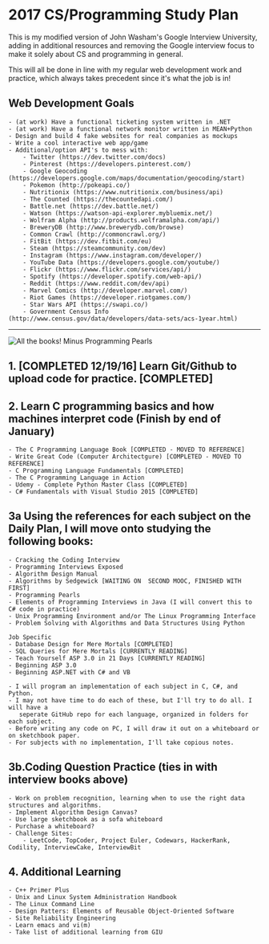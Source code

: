 # 2017 CS/Programming Study Plan

This is my modified version of John Washam's Google Interview University, adding in additional resources and removing the Google interview focus to make it solely about CS and programming in general.

This will all be done in line with my regular web development work and practice, which always takes precedent since it's what the job is in!

## Web Development Goals

	- (at work) Have a functional ticketing system written in .NET
	- (at work) Have a functional network monitor written in MEAN+Python
	- Design and build 4 fake websites for real companies as mockups
	- Write a cool interactive web app/game
	- Additional/option API's to mess with:
		- Twitter (https://dev.twitter.com/docs)
		- Pinterest (https://developers.pinterest.com/)
		- Google Geocoding (https://developers.google.com/maps/documentation/geocoding/start)
		- Pokemon (http://pokeapi.co/)
		- Nutritionix (https://www.nutritionix.com/business/api)
		- The Counted (https://thecountedapi.com/)
		- Battle.net (https://dev.battle.net/)
		- Watson (https://watson-api-explorer.mybluemix.net/)
		- Wolfram Alpha (http://products.wolframalpha.com/api/)
		- BreweryDB (http://www.brewerydb.com/browse)
		- Common Crawl (http://commoncrawl.org/)
		- FitBit (https://dev.fitbit.com/eu)
		- Steam (https://steamcommunity.com/dev)
		- Instagram (https://www.instagram.com/developer/)
		- YouTube Data (https://developers.google.com/youtube/)
		- Flickr (https://www.flickr.com/services/api/)
		- Spotify (https://developer.spotify.com/web-api/)
		- Reddit (https://www.reddit.com/dev/api)
		- Marvel Comics (http://developer.marvel.com/)
		- Riot Games (https://developer.riotgames.com/)
		- Star Wars API (https://swapi.co/)
		- Government Census Info (http://www.census.gov/data/developers/data-sets/acs-1year.html)

---

![All the books! Minus Programming Pearls](http://i.imgur.com/wttoQa0.jpg)

## 1. [COMPLETED 12/19/16] Learn Git/Github to upload code for practice. [COMPLETED]

## 2. Learn C programming basics and how machines interpret code (Finish by end of January)
	- The C Programming Language Book [COMPLETED - MOVED TO REFERENCE]
	- Write Great Code (Computer Architectgure) [COMPLETED - MOVED TO REFERENCE]
	- C Programming Language Fundamentals [COMPLETED]
	- The C Programming Language in Action 
	- Udemy - Complete Python Master Class [COMPLETED]
	- C# Fundamentals with Visual Studio 2015 [COMPLETED]

## 3a Using the references for each subject on the Daily Plan, I will move onto studying the following books:
	- Cracking the Coding Interview
	- Programming Interviews Exposed
	- Algorithm Design Manual
	- Algorithms by Sedgewick [WAITING ON  SECOND MOOC, FINISHED WITH FIRST]
	- Programming Pearls
	- Elements of Programming Interviews in Java (I will convert this to C# code in practice)
	- Unix Programming Environment and/or The Linux Programming Interface
	- Problem Solving with Algorithms and Data Structures Using Python
	
	Job Specific
	- Database Design for Mere Mortals [COMPLETED]
	- SQL Queries for Mere Mortals [CURRENTLY READING]
	- Teach Yourself ASP 3.0 in 21 Days [CURRENTLY READING]
	- Beginning ASP 3.0
	- Beginning ASP.NET with C# and VB
	
	- I will program an implementation of each subject in C, C#, and Python.
	- I may not have time to do each of these, but I'll try to do all. I will have a
	   seperate GitHub repo for each language, organized in folders for each subject.
	- Before writing any code on PC, I will draw it out on a whiteboard or on sketchbook paper.
	- For subjects with no implementation, I'll take copious notes.

## 3b.Coding Question Practice (ties in with interview books above)
	- Work on problem recognition, learning when to use the right data structures and algorithms.
	- Implement Algorithm Design Canvas?
	- Use large sketchbook as a sofa whiteboard
	- Purchase a whiteboard?
	- Challenge Sites:
		- LeetCode, TopCoder, Project Euler, Codewars, HackerRank, Codility, InterviewCake, InterviewBit

## 4. Additional Learning
	- C++ Primer Plus
	- Unix and Linux System Administration Handbook
	- The Linux Command Line
	- Design Patters: Elements of Reusable Object-Oriented Software
	- Site Reliability Engineering
	- Learn emacs and vi(m)
	- Take list of additional learning from GIU
